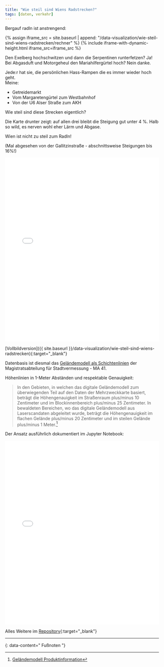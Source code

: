 ```yaml
---
title: "Wie steil sind Wiens Radstrecken?"
tags: [daten, verkehr]
---
```


Bergauf radln ist anstrengend:

{% assign iframe_src = site.baseurl | append: "/data-visualization/wie-steil-sind-wiens-radstrecken/rechner" %}
{% include iframe-with-dynamic-height.html iframe_src=iframe_src %}

Den Exelberg hochschwitzen und dann die Serpentinen runterfetzen?
Ja!  
Bei Abgasduft und Motorgeheul den Mariahilfergürtel hoch?
Nein danke.

Jede:r hat sie, die persönlichen Hass-Rampen die es immer wieder hoch geht.  
Meine:

- Getreidemarkt
- Vom Margaretengürtel zum Westbahnhof
- Von der U6 Alser Straße zum AKH

Wie steil sind diese Strecken eigentlich?

Die Karte drunter zeigt: auf allen drei bleibt die Steigung gut unter 4 %.
Halb so wild, es nerven wohl eher Lärm und Abgase.

Wien ist nicht zu steil zum Radln!

(Mal abgesehen von der Gallitzinstraße - abschnittsweise Steigungen bis 16%!)

<iframe src="{{ site.baseurl }}/data-visualization/wie-steil-sind-wiens-radstrecken" width="100%" height="600px" style="border:none;"></iframe>

[Vollbildversion]({{ site.baseurl }}/data-visualization/wie-steil-sind-wiens-radstrecken){:target="\_blank"}

Datenbasis ist diesmal das [Geländemodell als Schichtenlinien](https://www.data.gv.at/datasets/e45374c0-3e40-434c-92dc-203492ccee49) der Magistratsabteilung für Stadtvermessung - MA 41.

Höhenlinien in 1-Meter Abständen und respektable Genauigkeit:

> In den Gebieten, in welchen das digitale Geländemodell zum überwiegenden Teil auf den Daten der Mehrzweckkarte basiert, beträgt die Höhengenauigkeit im Straßenraum plus/minus 10 Zentimeter und im Blockinnenbereich plus/minus 25 Zentimeter. In bewaldeten Bereichen, wo das digitale Geländemodell aus Laserscandaten abgeleitet wurde, beträgt die Höhengenauigkeit im flachen Gelände plus/minus 20 Zentimeter und im steilen Gelände plus/minus 1 Meter.[^1]

Der Ansatz ausführlich dokumentiert im Jupyter Notebook:

<iframe src="{{ site.baseurl }}/data-visualization/wie-steil-sind-wiens-radstrecken/notebook.html" width="100%" height="600px" style="border:none;"></iframe>

Alles Weitere im [Repository](https://github.com/elias-gander/WieSteilSindWiensRadstrecken){:target="\_blank"}

---

{: data-content=" Fußnoten "}

[^1]: [Geländemodell Produktinformation](https://www.wien.gv.at/stadtentwicklung/stadtvermessung/geodaten/dgm/produkt.html)
